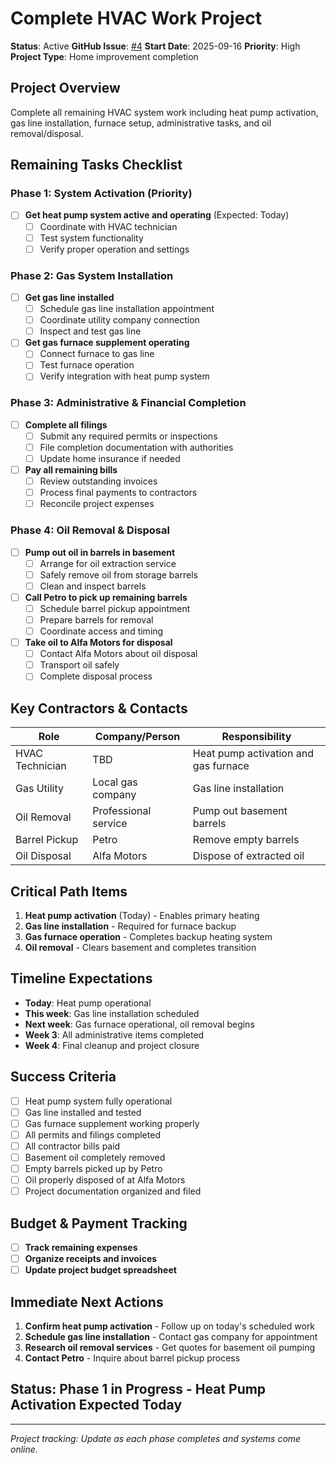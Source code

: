 # Complete HVAC Work Project

**Status**: Active
**GitHub Issue**: [#4](https://github.com/john-osprey/planner/issues/4)
**Start Date**: 2025-09-16
**Priority**: High
**Project Type**: Home improvement completion

## Project Overview

Complete all remaining HVAC system work including heat pump activation, gas line installation, furnace setup, administrative tasks, and oil removal/disposal.

## Remaining Tasks Checklist

### Phase 1: System Activation (Priority)
- [ ] **Get heat pump system active and operating** (Expected: Today)
  - [ ] Coordinate with HVAC technician
  - [ ] Test system functionality
  - [ ] Verify proper operation and settings

### Phase 2: Gas System Installation
- [ ] **Get gas line installed**
  - [ ] Schedule gas line installation appointment
  - [ ] Coordinate utility company connection
  - [ ] Inspect and test gas line
- [ ] **Get gas furnace supplement operating**
  - [ ] Connect furnace to gas line
  - [ ] Test furnace operation
  - [ ] Verify integration with heat pump system

### Phase 3: Administrative & Financial Completion
- [ ] **Complete all filings**
  - [ ] Submit any required permits or inspections
  - [ ] File completion documentation with authorities
  - [ ] Update home insurance if needed
- [ ] **Pay all remaining bills**
  - [ ] Review outstanding invoices
  - [ ] Process final payments to contractors
  - [ ] Reconcile project expenses

### Phase 4: Oil Removal & Disposal
- [ ] **Pump out oil in barrels in basement**
  - [ ] Arrange for oil extraction service
  - [ ] Safely remove oil from storage barrels
  - [ ] Clean and inspect barrels
- [ ] **Call Petro to pick up remaining barrels**
  - [ ] Schedule barrel pickup appointment
  - [ ] Prepare barrels for removal
  - [ ] Coordinate access and timing
- [ ] **Take oil to Alfa Motors for disposal**
  - [ ] Contact Alfa Motors about oil disposal
  - [ ] Transport oil safely
  - [ ] Complete disposal process

## Key Contractors & Contacts

| Role | Company/Person | Responsibility |
|------|----------------|----------------|
| HVAC Technician | TBD | Heat pump activation and gas furnace |
| Gas Utility | Local gas company | Gas line installation |
| Oil Removal | Professional service | Pump out basement barrels |
| Barrel Pickup | Petro | Remove empty barrels |
| Oil Disposal | Alfa Motors | Dispose of extracted oil |

## Critical Path Items

1. **Heat pump activation** (Today) - Enables primary heating
2. **Gas line installation** - Required for furnace backup
3. **Gas furnace operation** - Completes backup heating system
4. **Oil removal** - Clears basement and completes transition

## Timeline Expectations

- **Today**: Heat pump operational
- **This week**: Gas line installation scheduled
- **Next week**: Gas furnace operational, oil removal begins
- **Week 3**: All administrative items completed
- **Week 4**: Final cleanup and project closure

## Success Criteria

- [ ] Heat pump system fully operational
- [ ] Gas line installed and tested
- [ ] Gas furnace supplement working properly
- [ ] All permits and filings completed
- [ ] All contractor bills paid
- [ ] Basement oil completely removed
- [ ] Empty barrels picked up by Petro
- [ ] Oil properly disposed of at Alfa Motors
- [ ] Project documentation organized and filed

## Budget & Payment Tracking

- [ ] **Track remaining expenses**
- [ ] **Organize receipts and invoices**
- [ ] **Update project budget spreadsheet**

## Immediate Next Actions

1. **Confirm heat pump activation** - Follow up on today's scheduled work
2. **Schedule gas line installation** - Contact gas company for appointment
3. **Research oil removal services** - Get quotes for basement oil pumping
4. **Contact Petro** - Inquire about barrel pickup process

## Status: Phase 1 in Progress - Heat Pump Activation Expected Today

---
*Project tracking: Update as each phase completes and systems come online.*